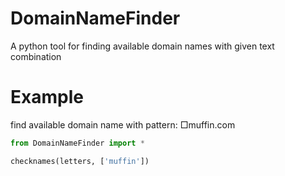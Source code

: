# DomainNameFinder
A python tool for finding available domain names with given text combination

# Example

find available domain name with pattern: □muffin.com

```python
from DomainNameFinder import *

checknames(letters, ['muffin'])
```
